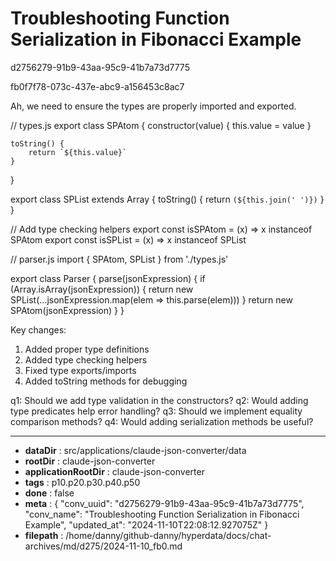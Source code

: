 # Troubleshooting Function Serialization in Fibonacci Example

d2756279-91b9-43aa-95c9-41b7a73d7775

fb0f7f78-073c-437e-abc9-a156453c8ac7

 Ah, we need to ensure the types are properly imported and exported. 

<antArtifact identifier="types-module" type="application/vnd.ant.code" language="javascript" title="Types Module">
// types.js
export class SPAtom {
    constructor(value) {
        this.value = value
    }

    toString() {
        return `${this.value}`
    }
}

export class SPList extends Array {
    toString() {
        return `(${this.join(' ')})`
    }
}

// Add type checking helpers
export const isSPAtom = (x) => x instanceof SPAtom
export const isSPList = (x) => x instanceof SPList
</antArtifact>

<antArtifact identifier="parser-module" type="application/vnd.ant.code" language="javascript" title="Parser Module">
// parser.js
import { SPAtom, SPList } from './types.js'

export class Parser {
    parse(jsonExpression) {
        if (Array.isArray(jsonExpression)) {
            return new SPList(...jsonExpression.map(elem => this.parse(elem)))
        } 
        return new SPAtom(jsonExpression)
    }
}
</antArtifact>

Key changes:
1. Added proper type definitions
2. Added type checking helpers
3. Fixed type exports/imports
4. Added toString methods for debugging

q1: Should we add type validation in the constructors?
q2: Would adding type predicates help error handling?
q3: Should we implement equality comparison methods?
q4: Would adding serialization methods be useful?

---

* **dataDir** : src/applications/claude-json-converter/data
* **rootDir** : claude-json-converter
* **applicationRootDir** : claude-json-converter
* **tags** : p10.p20.p30.p40.p50
* **done** : false
* **meta** : {
  "conv_uuid": "d2756279-91b9-43aa-95c9-41b7a73d7775",
  "conv_name": "Troubleshooting Function Serialization in Fibonacci Example",
  "updated_at": "2024-11-10T22:08:12.927075Z"
}
* **filepath** : /home/danny/github-danny/hyperdata/docs/chat-archives/md/d275/2024-11-10_fb0.md